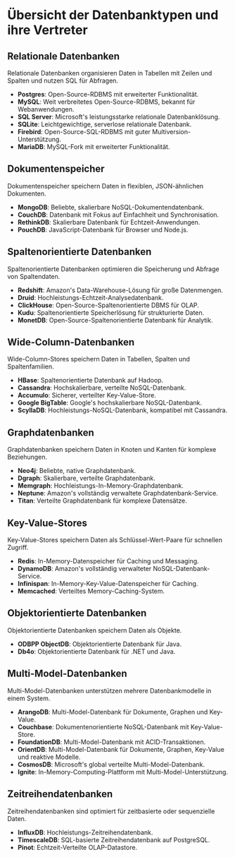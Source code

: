 # Übersicht der Datenbanktypen und ihre Vertreter

## Relationale Datenbanken
Relationale Datenbanken organisieren Daten in Tabellen mit Zeilen und Spalten und nutzen SQL für Abfragen.

- **Postgres**: Open-Source-RDBMS mit erweiterter Funktionalität.
- **MySQL**: Weit verbreitetes Open-Source-RDBMS, bekannt für Webanwendungen.
- **SQL Server**: Microsoft's leistungsstarke relationale Datenbanklösung.
- **SQLite**: Leichtgewichtige, serverlose relationale Datenbank.
- **Firebird**: Open-Source-SQL-RDBMS mit guter Multiversion-Unterstützung.
- **MariaDB**: MySQL-Fork mit erweiterter Funktionalität.

## Dokumentenspeicher
Dokumentenspeicher speichern Daten in flexiblen, JSON-ähnlichen Dokumenten.

- **MongoDB**: Beliebte, skalierbare NoSQL-Dokumentendatenbank.
- **CouchDB**: Datenbank mit Fokus auf Einfachheit und Synchronisation.
- **RethinkDB**: Skalierbare Datenbank für Echtzeit-Anwendungen.
- **PouchDB**: JavaScript-Datenbank für Browser und Node.js.

## Spaltenorientierte Datenbanken
Spaltenorientierte Datenbanken optimieren die Speicherung und Abfrage von Spaltendaten.

- **Redshift**: Amazon's Data-Warehouse-Lösung für große Datenmengen.
- **Druid**: Hochleistungs-Echtzeit-Analysedatenbank.
- **ClickHouse**: Open-Source-Spaltenorientierte DBMS für OLAP.
- **Kudu**: Spaltenorientierte Speicherlösung für strukturierte Daten.
- **MonetDB**: Open-Source-Spaltenorientierte Datenbank für Analytik.

## Wide-Column-Datenbanken
Wide-Column-Stores speichern Daten in Tabellen, Spalten und Spaltenfamilien.

- **HBase**: Spaltenorientierte Datenbank auf Hadoop.
- **Cassandra**: Hochskalierbare, verteilte NoSQL-Datenbank.
- **Accumulo**: Sicherer, verteilter Key-Value-Store.
- **Google BigTable**: Google's hochskalierbare NoSQL-Datenbank.
- **ScyllaDB**: Hochleistungs-NoSQL-Datenbank, kompatibel mit Cassandra.

## Graphdatenbanken
Graphdatenbanken speichern Daten in Knoten und Kanten für komplexe Beziehungen.

- **Neo4j**: Beliebte, native Graphdatenbank.
- **Dgraph**: Skalierbare, verteilte Graphdatenbank.
- **Memgraph**: Hochleistungs-In-Memory-Graphdatenbank.
- **Neptune**: Amazon's vollständig verwaltete Graphdatenbank-Service.
- **Titan**: Verteilte Graphdatenbank für komplexe Datensätze.

## Key-Value-Stores
Key-Value-Stores speichern Daten als Schlüssel-Wert-Paare für schnellen Zugriff.

- **Redis**: In-Memory-Datenspeicher für Caching und Messaging.
- **DynamoDB**: Amazon's vollständig verwalteter NoSQL-Datenbank-Service.
- **Infinispan**: In-Memory-Key-Value-Datenspeicher für Caching.
- **Memcached**: Verteiltes Memory-Caching-System.

## Objektorientierte Datenbanken
Objektorientierte Datenbanken speichern Daten als Objekte.

- **ODBPP ObjectDB**: Objektorientierte Datenbank für Java.
- **Db4o**: Objektorientierte Datenbank für .NET und Java.

## Multi-Model-Datenbanken
Multi-Model-Datenbanken unterstützen mehrere Datenbankmodelle in einem System.

- **ArangoDB**: Multi-Model-Datenbank für Dokumente, Graphen und Key-Value.
- **Couchbase**: Dokumentenorientierte NoSQL-Datenbank mit Key-Value-Store.
- **FoundationDB**: Multi-Model-Datenbank mit ACID-Transaktionen.
- **OrientDB**: Multi-Model-Datenbank für Dokumente, Graphen, Key-Value und reaktive Modelle.
- **CosmosDB**: Microsoft's global verteilte Multi-Model-Datenbank.
- **Ignite**: In-Memory-Computing-Plattform mit Multi-Model-Unterstützung.

## Zeitreihendatenbanken
Zeitreihendatenbanken sind optimiert für zeitbasierte oder sequenzielle Daten.

- **InfluxDB**: Hochleistungs-Zeitreihendatenbank.
- **TimescaleDB**: SQL-basierte Zeitreihendatenbank auf PostgreSQL.
- **Pinot**: Echtzeit-Verteilte OLAP-Datastore.